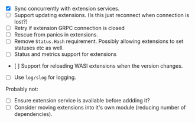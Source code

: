 - [x] Sync concurrently with extension services.
- [ ] Support updating extensions. (Is this just reconnect when connection is lost?)
- [ ] Retry if extension GRPC connection is closed
- [ ] Rescue from panics in extensions.
- [ ] Remove `Status.Hash` requirement. Possibly allowing extensions to set statuses etc as well.
- [ ] Status and metrics support for extensions
- [ ] Support for reloading WASI extensions when the version changes.
- [ ] Use `log/slog` for logging.

Probably not:

- [ ] Ensure extension service is available before addding it?
- [ ] Consider moving extensions into it's own module (reducing number of dependencies).
